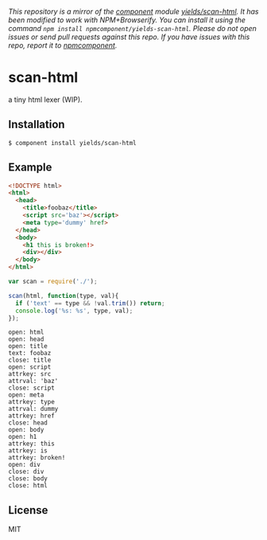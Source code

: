 *This repository is a mirror of the [component](http://component.io) module [yields/scan-html](http://github.com/yields/scan-html). It has been modified to work with NPM+Browserify. You can install it using the command `npm install npmcomponent/yields-scan-html`. Please do not open issues or send pull requests against this repo. If you have issues with this repo, report it to [npmcomponent](https://github.com/airportyh/npmcomponent).*

# scan-html

  a tiny html lexer (WIP).

## Installation

    $ component install yields/scan-html

## Example

```html
<!DOCTYPE html>
<html>
  <head>
    <title>foobaz</title>
    <script src='baz'></script>
    <meta type='dummy' href>
  </head>
  <body>
    <h1 this is broken!>
    <div></div>
  </body>
</html>
```

```js
var scan = require('./');

scan(html, function(type, val){
  if ('text' == type && !val.trim()) return;
  console.log('%s: %s', type, val);
});
```

```text
open: html
open: head
open: title
text: foobaz
close: title
open: script
attrkey: src
attrval: 'baz'
close: script
open: meta
attrkey: type
attrval: dummy
attrkey: href
close: head
open: body
open: h1
attrkey: this 
attrkey: is 
attrkey: broken!
open: div
close: div
close: body
close: html
```

## License

  MIT

